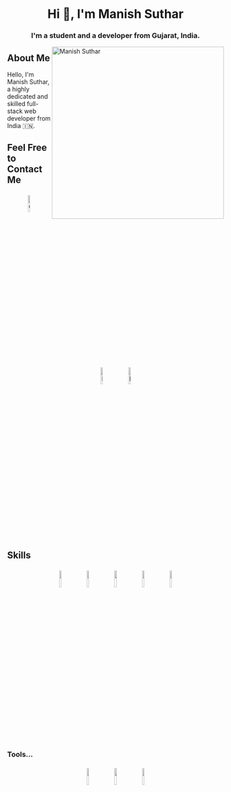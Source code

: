 <h1 align="center">Hi 👋, I'm Manish Suthar</h1>
<h3 align="center">I'm a student and a developer from Gujarat, India.</h3>

<img align="right" alt="Manish Suthar" width="400" src="https://user-images.githubusercontent.com/55389276/140866485-8fb1c876-9a8f-4d6a-98dc-08c4981eaf70.gif">

## About Me
Hello, I'm Manish Suthar, a highly dedicated and skilled full-stack web developer from India 🇮🇳.

## Feel Free to Contact Me

<p align="center">
	<a href="https://github.com/manishsuthar94" target="_blank"><img alt="GitHub" width="10%" style="padding:5px" src="https://img.icons8.com/clouds/100/000000/github.png"/></a>
	<a href="https://www.linkedin.com/in/manish-suthar-8395b4311/" target="_blank"><img alt="LinkedIn" width="10%" style="padding:5px" src="https://img.icons8.com/clouds/100/000000/linkedin.png"/></a>
	<a href="https://www.instagram.com/_mnis_94/" target="_blank"><img alt="Instagram" width="10%" style="padding:5px" src="https://img.icons8.com/clouds/100/000000/instagram.png"/></a>
</p>

## Skills

<p align="center">
        <img width="10%" style="padding:5px" src="https://img.icons8.com/?size=100&id=20909&format=png&color=000000"/>
	 <img width="10%" style="padding:5px" src="https://img.icons8.com/?size=100&id=21278&format=png&color=000000"/>
	<img width="10%" style="padding:5px" src="https://img.icons8.com/?size=100&id=PndQWK6M1Hjo&format=png&color=000000"/>
	<img width="10%" style="padding:5px" src="https://img.icons8.com/color/144/000000/javascript.png"/>
	<img width="10%" style="padding:5px" src="https://img.icons8.com/color/144/000000/python.png"/>
	
</p>

### Tools...

<p align="center">
        <img width="10%" style="padding:5px" src="https://img.icons8.com/?size=100&id=AZOZNnY73haj&format=png&color=000000"/>
	 <img width="10%" style="padding:5px" src="https://img.icons8.com/?size=100&id=20906&format=png&color=000000"/>
	<img width="10%" style="padding:5px" src="https://img.icons8.com/?size=100&id=iFPHC1KfnoxC&format=png&color=000000"/>

	
</p>

